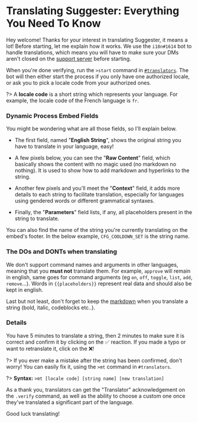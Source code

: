 # Translating Suggester: Everything You Need To Know

Hey welcome! Thanks for your interest in translating Suggester, it means a lot! Before starting, let me explain how it works. 
We use the `i18n#1614` bot to handle translations, which means you will have to make sure your DMs aren't closed on the [support server](https://suggester.js.org/support) before starting. 

When you're done verifying, run the `>start` command in [`#translators`](https://discord.com/channels/566002482166104066/705524292690903060). The bot will then either start the process if you only have one authorized locale, or ask you to pick a locale code from your authorized ones.

?> A **locale code** is a short string which represents your language. For example, the locale code of the French language is `fr`.

### Dynamic Process Embed Fields

You might be wondering what are all those fields, so I'll explain below.

- The first field, named "**English String**", shows the original string you have to translate in your language, easy! 

- A few pixels below, you can see the "**Raw Content**" field, which basically shows the content with no magic used (no markdown no nothing). It is used to show how to add markdown and hyperlinks to the string.

- Another few pixels and you'll meet the "**Context**" field, it adds more details to each string to facilitate translation, especially for languages using gendered words or different grammatical syntaxes.

- Finally, the "**Parameters**" field lists, if any, all placeholders present in the string to translate. 

You can also find the name of the string you're currently translating on the embed's footer. In the below example, `CFG_COOLDOWN_SET` is the string name. 

### The DOs and DONTs when translating

We don't support command names and arguments in other languages, meaning that you **must not** translate them. For example, `approve` will remain in english, same goes for command arguments (eg `on`, `off`, `toggle`, `list`, `add`, `remove`...). Words in `{{placeholders}}` represent real data and should also be kept in english.

Last but not least, don't forget to keep the [markdown](https://support.discord.com/hc/en-us/articles/210298617) when you translate a string (bold, italic, codeblocks etc..).

### Details

You have 5 minutes to translate a string, then 2 minutes to make sure it is correct and confirm it by clicking on the ✅ reaction. If you made a typo or want to retranslate it, click on the ❌! 

?> If you ever make a mistake after the string has been confirmed, don't worry! You can easily fix it, using the `>mt` command in `#translators`.

?> **Syntax:** `>mt [locale code] [string name] [new translation]` 

As a thank you, translators can get the "Translator" acknowledgement on the `.verify` command, as well as the ability to choose a custom one once they've translated a significant part of the language.

Good luck translating!